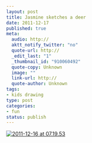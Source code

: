```yaml
--- 
layout: post
title: Jasmine sketches a deer
date: 2011-12-17
published: true
meta: 
  audio: http://
  aktt_notify_twitter: "no"
  quote-url: http://
  _edit_last: "1"
  _thumbnail_id: "910060492"
  quote-copy: Unknown
  image: ""
  link-url: http://
  quote-author: Unknown
tags: 
- kids drawing
type: post
categories: 
- fun
status: publish
---
```



[![](http://media.eick.us/2011/12/2011-12-16-at-07.19.53-394x500.jpg "2011-12-16 at 07.19.53")](http://media.eick.us/2011/12/2011-12-16-at-07.19.53.jpg)

